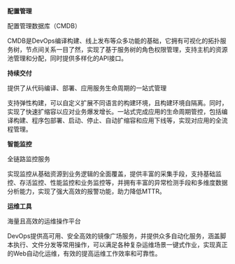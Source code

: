**配置管理**

配置管理数据库（CMDB）

CMDB是DevOps编译构建、线上发布等众多功能的基础，它拥有可视化的拓扑服务树，节点间关系一目了然，实现了基于服务树的角色权限管理，支持主机的资源池管理和分配，同时提供多样化的API接口。

**持续交付**

提供了从代码编译、部署、应用服务生命周期的一站式管理

支持弹性构建，可以自定义扩展不同语言的构建环境，且构建环境自隔离。同时，实现了快速扩缩容以应对业务爆发增长。一站式完成应用的生命周期管控，包括编译构建、程序包部署、启动、停止、自动扩缩容和应用下线等，实现对应用的全流程管理。

**智能监控**

全链路监控服务

实现监控从基础资源到业务逻辑的全面覆盖，提供丰富的采集手段，支持基础监控、存活监控、性能监控和业务监控等，并拥有丰富的异常检测手段和多维度数据分析能力，实现了强大高效的报警功能，助力降低MTTR。

**运维工具**

海量且高效的运维操作平台

DevOps提供高可用、安全高效的镜像广场服务，并提供众多自动化服务，涵盖脚本执行、文件分发等常用操作，可以满足各种复杂运维场景一键式作业，实现真正的Web自动化运维，有效的提高运维工作效率和可靠性。
